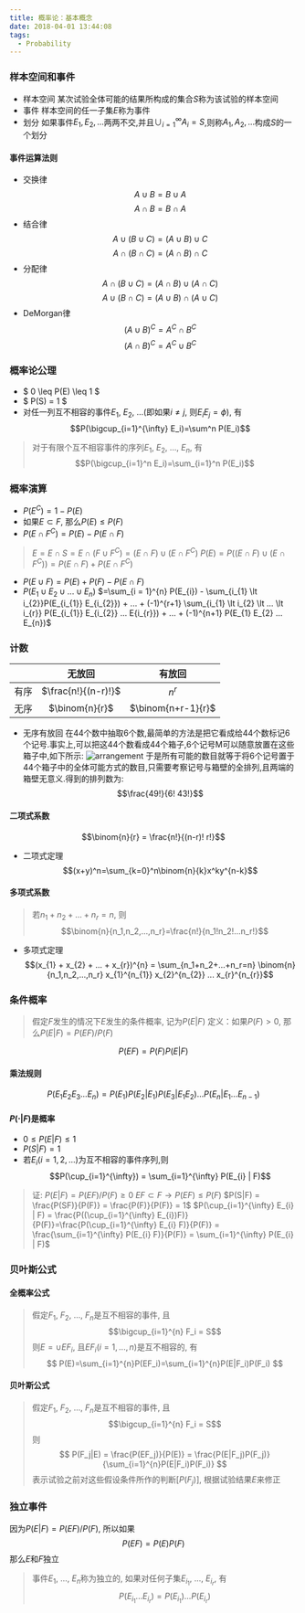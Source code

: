 ```yaml
---
title: 概率论：基本概念
date: 2018-04-01 13:44:08
tags: 
  - Probability
---
```


### 样本空间和事件
- 样本空间
某次试验全体可能的结果所构成的集合$S$称为该试验的样本空间
- 事件
样本空间的任一子集$E$称为事件
- 划分
如果事件$E_{1}, E_{2}, ...$两两不交,并且$\cup_{i=1}^{\infty} A_{i} = S$,则称$A_{1}, A_{2}, ...$构成$S$的一个划分

<!--more-->

#### 事件运算法则
- 交换律
$$A \cup B = B \cup A$$ $$A \cap B = B \cap A$$
- 结合律
$$A \cup (B \cup C) = (A \cup B) \cup C$$ $$A \cap (B \cap C) = (A \cap B) \cap C$$
- 分配律
$$A \cap (B \cup C) = (A \cap B) \cup (A \cap C)$$ $$A \cup  (B \cap C) = (A \cup B) \cap (A \cup C)$$
- DeMorgan律
$$(A \cup B) ^{C} = A^{C} \cap B^{C}$$ $$(A \cap B)^{C} = A^{C} \cup B^{C}$$

### 概率论公理
- $ 0 \leq P(E) \leq 1 $
- $ P(S) = 1 $
- 对任一列互不相容的事件$E_1$, $E_2$, ...(即如果$i \neq j$, 则$E_iE_j = \phi$), 有
$$P(\bigcup_{i=1}^{\infty} E_i)=\sum^n P(E_i)$$
> 对于有限个互不相容事件的序列$E_1$, $E_2$, ..., $E_n$, 有
> $$P(\bigcup_{i=1}^n E_i)=\sum_{i=1}^n P(E_i)$$

### 概率演算
- $P(E^{C}) = 1 - P(E)$
- 如果$E \subset F$, 那么$P(E) \leq P(F)$
- $P(E \cap F^{C}) = P(E) - P(E \cap F)$
> $E = E \cap S = E \cap (F \cup F^{C}) = (E \cap F) \cup (E \cap F^{C})$
> $P(E) = P((E \cap F) \cup (E \cap F^{C})) = P(E \cap F) + P(E \cap F^{C})$

- $P(E \cup F) = P(E) + P(F) - P(E \cap F)$
- $P(E_{1} \cup E_{2} \cup ... \cup E_{n})$
$=\sum_{i = 1}^{n} P(E_{i}) - \sum_{i_{1} \lt i_{2}}P(E_{i_{1}} E_{i_{2}}) + ... + (-1)^{r+1} \sum_{i_{1} \lt i_{2} \lt ... \lt i_{r}} P(E_{i_{1}} E_{i_{2}} ... E{i_{r}}) + ... + (-1)^{n+1} P(E_{1} E_{2} ... E_{n})$

### 计数

|      | 无放回              | 有放回             |
| :--: | :----------------: | :-----------------: |
| 有序 | $\frac{n!}{(n-r)!}$ | $n^{r}$            |
| 无序 | $\binom{n}{r}$      | $\binom{n+r-1}{r}$ |

- 无序有放回
在44个数中抽取6个数,最简单的方法是把它看成给44个数标记6个记号.事实上,可以把这44个数看成44个箱子,6个记号M可以随意放置在这些箱子中,如下所示:
![arrangement](https://github.com/trierbo/blog-source/raw/master/pics/probability/arrangement.png)
于是所有可能的数目就等于将6个记号置于44个箱子中的全体可能方式的数目,只需要考察记号与箱壁的全排列,且两端的箱壁无意义.得到的排列数为:
$$\frac{49!}{6! 43!}$$

#### 二项式系数
$$\binom{n}{r} = \frac{n!}{(n-r)! r!}$$

- 二项式定理
$$(x+y)^n=\sum_{k=0}^n\binom{n}{k}x^ky^{n-k}$$

#### 多项式系数
> 若$n_1+n_2+...+n_r=n$, 则
> $$\binom{n}{n_1,n_2,...,n_r}=\frac{n!}{n_1!n_2!...n_r!}$$

- 多项式定理
$$(x_{1} + x_{2} + ... + x_{r})^{n} = \sum_{n_1+n_2+...+n_r=n}  \binom{n}{n_1,n_2,...,n_r} x_{1}^{n_{1}} x_{2}^{n_{2}} ... x_{r}^{n_{r}}$$

### 条件概率
> 假定$F$发生的情况下$E$发生的条件概率, 记为$P(E|F)$
> 定义：如果$P(F)>0$, 那么$P(E|F)=P(EF)/P(F)$

$$P(EF) = P(F)P(E|F)$$

#### 乘法规则
$$P(E_1E_2E_3...E_n) = P(E_1)P(E_2|E_1)P(E_3|E_1E_2)...P(E_n|E_1...E_{n-1})$$

#### $P(\cdot | F)$是概率
- $0 \leq P(E|F) \leq 1$
- $P(S|F) = 1$
- 若$E_{i}(i = 1, 2, ...)$为互不相容的事件序列,则
$$P(\cup_{i=1}^{\infty}) = \sum_{i=1}^{\infty} P(E_{i} | F)$$

> 证:
> $P(E|F) = P(EF)/P(F) \geq 0$
> $EF \subset F \to P(EF) \leq P(F)$
> $P(S|F) = \frac{P(SF)}{P(F)} = \frac{P(F)}{P(F)} = 1$
> $P(\cup_{i=1}^{\infty} E_{i} | F) = \frac{P((\cup_{i=1}^{\infty} E_{i})F)}{P(F)}=\frac{P(\cup_{i=1}^{\infty} E_{i} F)}{P(F)} = \frac{\sum_{i=1}^{\infty} P(E_{i} F)}{P(F)} = \sum_{i=1}^{\infty} P(E_{i} | F)$

### 贝叶斯公式
#### 全概率公式
> 假定$F_1$, $F_2$, ..., $F_n$是互不相容的事件, 且
> $$\bigcup_{i=1}^{n} F_i = S$$
> 则$E=\cup {EF_i}$, 且$EF_i(i=1,...,n)$是互不相容的, 有
> $$ P(E)=\sum_{i=1}^{n}P(EF_i)=\sum_{i=1}^{n}P(E|F_i)P(F_i) $$

#### 贝叶斯公式
> 假定$F_1$, $F_2$, ..., $F_n$是互不相容的事件, 且
> $$\bigcup_{i=1}^{n} F_i = S$$
> 则
> $$ P(F_j|E) = \frac{P(EF_j)}{P(E)} = \frac{P(E|F_j)P(F_j)}{\sum_{i=1}^{n}P(E|F_i)P(F_i)} $$
> 表示试验之前对这些假设条件所作的判断[$P(F_j)$], 根据试验结果$E$来修正

### 独立事件
因为$P(E|F) = P(EF) / P(F)$, 所以如果
$$P(EF) = P(E)P(F)$$
那么$E$和$F$独立
> 事件$E_1$, ..., $E_n$称为独立的, 如果对任何子集$E_{i_1}$, ..., $E_{i_r}$, 有
> $$P(E_{i_1}...E_{i_r})=P(E_{i_1})...P(E_{i_r})$$


